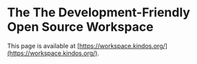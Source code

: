 # The The Development-Friendly Open Source Workspace

This page is available at [https://workspace.kindos.org/](https://workspace.kindos.org/).